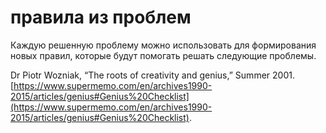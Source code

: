 # правила из проблем
Каждую решенную проблему можно использовать для формирования новых правил, которые будут помогать решать следующие проблемы.

Dr Piotr Wozniak, “The roots of creativity and genius,” Summer 2001. [https://www.supermemo.com/en/archives1990-2015/articles/genius#Genius%20Checklist](https://www.supermemo.com/en/archives1990-2015/articles/genius#Genius%20Checklist).